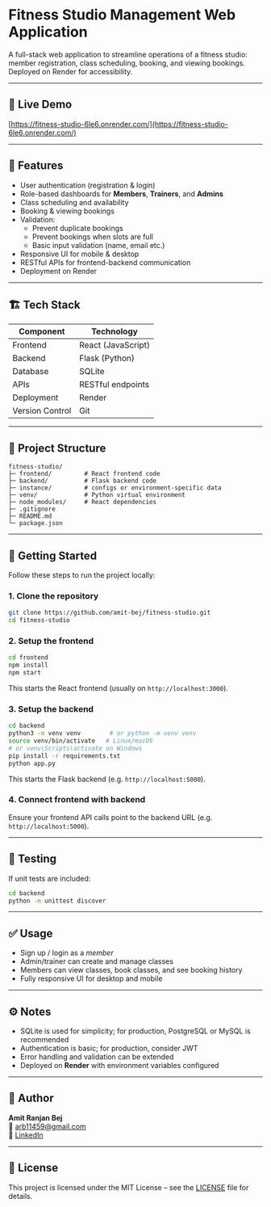 # Fitness Studio Management Web Application

A full-stack web application to streamline operations of a fitness studio: member registration, class scheduling, booking, and viewing bookings. Deployed on Render for accessibility.  

---

## 🔗 Live Demo

[https://fitness-studio-6le6.onrender.com/](https://fitness-studio-6le6.onrender.com/)

---

## 🧰 Features

- User authentication (registration & login)  
- Role-based dashboards for **Members**, **Trainers**, and **Admins**  
- Class scheduling and availability  
- Booking & viewing bookings  
- Validation:  
  - Prevent duplicate bookings  
  - Prevent bookings when slots are full  
  - Basic input validation (name, email etc.)  
- Responsive UI for mobile & desktop  
- RESTful APIs for frontend-backend communication  
- Deployment on Render  

---

## 🏗️ Tech Stack

| Component | Technology |
|-----------|-------------|
| Frontend | React (JavaScript) |
| Backend | Flask (Python) |
| Database | SQLite |
| APIs | RESTful endpoints |
| Deployment | Render |
| Version Control | Git |

---

## 📁 Project Structure

```text
fitness-studio/
├─ frontend/         # React frontend code
├─ backend/          # Flask backend code
├─ instance/         # configs or environment-specific data
├─ venv/             # Python virtual environment
├─ node_modules/     # React dependencies
├─ .gitignore        
├─ README.md         
└─ package.json      
```

---

## 🚀 Getting Started

Follow these steps to run the project locally:

### 1. Clone the repository

```bash
git clone https://github.com/amit-bej/fitness-studio.git
cd fitness-studio
```

### 2. Setup the frontend

```bash
cd frontend
npm install
npm start
```

This starts the React frontend (usually on `http://localhost:3000`).

### 3. Setup the backend

```bash
cd backend
python3 -m venv venv        # or python -m venv venv
source venv/bin/activate   # Linux/macOS
# or venv\Scripts\activate on Windows
pip install -r requirements.txt
python app.py
```

This starts the Flask backend (e.g. `http://localhost:5000`).

### 4. Connect frontend with backend

Ensure your frontend API calls point to the backend URL (e.g. `http://localhost:5000`).

---

## 🧪 Testing

If unit tests are included:

```bash
cd backend
python -m unittest discover
```

---

## ✅ Usage

- Sign up / login as a *member*  
- Admin/trainer can create and manage classes  
- Members can view classes, book classes, and see booking history  
- Fully responsive UI for desktop and mobile  

---

## ⚙️ Notes

- SQLite is used for simplicity; for production, PostgreSQL or MySQL is recommended  
- Authentication is basic; for production, consider JWT
- Error handling and validation can be extended  
- Deployed on **Render** with environment variables configured  

---

## 👤 Author

**Amit Ranjan Bej**  
📧 arb11459@gmail.com  
🔗 [LinkedIn](https://linkedin.com/in/amit-r-bej)

---

## 📄 License

This project is licensed under the MIT License – see the [LICENSE](LICENSE) file for details.
